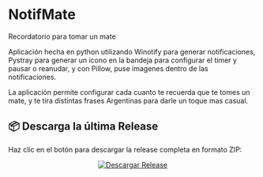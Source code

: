 # NotifMate
Recordatorio para tomar un mate

Aplicación hecha en python utilizando Winotify para generar notificaciones, Pystray para generar un icono en la bandeja para configurar el timer y pausar o reanudar, y con Pillow, puse imagenes dentro de las notificaciones.

La aplicación permite configurar cada cuanto te recuerda que te tomes un mate, y te tira distintas frases Argentinas para darle un toque mas casual.

## 📦 Descarga la última Release

Haz clic en el botón para descargar la release completa en formato ZIP:

<p align="center">
  <a href="https://github.com/Jota3DArt/NotifMate/releases/download/RecordatorioMate/AvisoMate.rar" target="_blank">
    <img src="https://img.shields.io/badge/Descargar%20Release-💾-blue?style=for-the-badge" alt="Descargar Release">
  </a>
</p>
